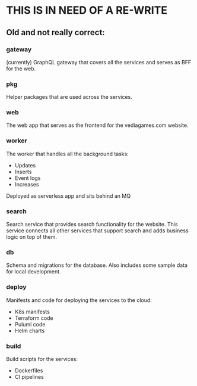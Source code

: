 # THIS IS IN NEED OF A RE-WRITE

## Old and not really correct:

### gateway

(currently) GraphQL gateway that covers all the services and serves as BFF for the web.

### pkg

Helper packages that are used across the services.

### web

The web app that serves as the frontend for the vediagames.com website.

### worker

The worker that handles all the background tasks:

- Updates
- Inserts
- Event logs
- Increases

Deployed as serverless app and sits behind an MQ

### search

Search service that provides search functionality for the website.
This service connects all other services that support search and adds business logic on top of them.

### db
Schema and migrations for the database. Also includes some sample data for local development.

### deploy
Manifests and code for deploying the services to the cloud:

- K8s manifests
- Terraform code
- Pulumi code
- Helm charts

### build
Build scripts for the services:

- Dockerfiles
- CI pipelines